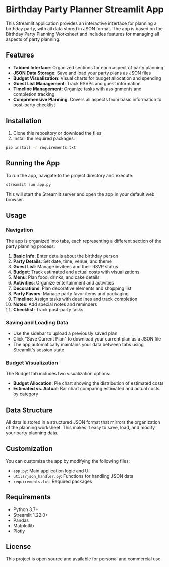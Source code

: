 # Birthday Party Planner Streamlit App

This Streamlit application provides an interactive interface for planning a birthday party, with all data stored in JSON format. The app is based on the Birthday Party Planning Worksheet and includes features for managing all aspects of party planning.

## Features

- **Tabbed Interface**: Organized sections for each aspect of party planning
- **JSON Data Storage**: Save and load your party plans as JSON files
- **Budget Visualization**: Visual charts for budget allocation and spending
- **Guest List Management**: Track RSVPs and guest information
- **Timeline Management**: Organize tasks with assignments and completion tracking
- **Comprehensive Planning**: Covers all aspects from basic information to post-party checklist

## Installation

1. Clone this repository or download the files
2. Install the required packages:

```bash
pip install -r requirements.txt
```

## Running the App

To run the app, navigate to the project directory and execute:

```bash
streamlit run app.py
```

This will start the Streamlit server and open the app in your default web browser.

## Usage

### Navigation

The app is organized into tabs, each representing a different section of the party planning process:

1. **Basic Info**: Enter details about the birthday person
2. **Party Details**: Set date, time, venue, and theme
3. **Guest List**: Manage invitees and their RSVP status
4. **Budget**: Track estimated and actual costs with visualizations
5. **Menu**: Plan food, drinks, and cake details
6. **Activities**: Organize entertainment and activities
7. **Decorations**: Plan decorative elements and shopping list
8. **Party Favors**: Manage party favor items and packaging
9. **Timeline**: Assign tasks with deadlines and track completion
10. **Notes**: Add special notes and reminders
11. **Checklist**: Track post-party tasks

### Saving and Loading Data

- Use the sidebar to upload a previously saved plan
- Click "Save Current Plan" to download your current plan as a JSON file
- The app automatically maintains your data between tabs using Streamlit's session state

### Budget Visualization

The Budget tab includes two visualization options:
- **Budget Allocation**: Pie chart showing the distribution of estimated costs
- **Estimated vs. Actual**: Bar chart comparing estimated and actual costs by category

## Data Structure

All data is stored in a structured JSON format that mirrors the organization of the planning worksheet. This makes it easy to save, load, and modify your party planning data.

## Customization

You can customize the app by modifying the following files:

- `app.py`: Main application logic and UI
- `utils/json_handler.py`: Functions for handling JSON data
- `requirements.txt`: Required packages

## Requirements

- Python 3.7+
- Streamlit 1.22.0+
- Pandas
- Matplotlib
- Plotly

## License

This project is open source and available for personal and commercial use.
